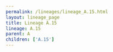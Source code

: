 ```yaml
---
permalink: /lineages/lineage_A.15.html
layout: lineage_page
title: Lineage A.15
lineage: A.15
parent: A
children: ['A.15']
---
```

